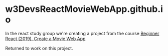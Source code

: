 # w3DevsReactMovieWebApp.github.io
In the react study group we're creating a project from the course [Beginner React (2019). Create a Movie Web App](https://www.udemy.com/learn-react-the-fun-way/learn/lecture/11534566?components=buy_button,discount_expiration,gift_this_course,introduction_asset,purchase,deal_badge,redeem_coupon#overview)

Returned to work on this project.
